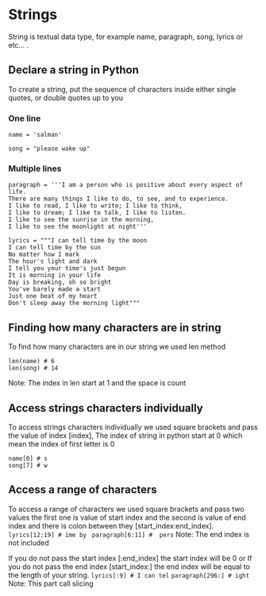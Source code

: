# Strings
String is textual data type, for example name, paragraph, song, lyrics or etc... .

## Declare a string in Python
To create a string, put the sequence of characters inside either single quotes, or double quotes up to you

### One line
```
name = 'salman'
```
```
song = "please wake up"
```

### Multiple lines
```
paragraph = '''I am a person who is positive about every aspect of life. 
There are many things I like to do, to see, and to experience. 
I like to read, I like to write; I like to think, 
I like to dream; I like to talk, I like to listen. 
I like to see the sunrise in the morning, 
I like to see the moonlight at night'''
```

```
lyrics = """I can tell time by the moon
I can tell time by the sun
No matter how I mark
The hour's light and dark
I tell you your time's just begun
It is morning in your life
Day is breaking, oh so bright
You've barely made a start
Just one beat of my heart
Don't sleep away the morning light"""
```

## Finding how many characters are in string
To find how many characters are in our string we used len method
``` 
len(name) # 6
len(song) # 14 
```
Note: The index in len start at 1 and the space is count

## Access strings characters individually
To access strings characters individually we used square brackets and pass the value of index [index], The index of string in python start at 0 which mean the index of first letter is 0
``` 
name[0] # s
song[7] # w 
```

## Access a range of characters
To access a range of characters we used square brackets and pass two values the first one is value of start index and the second is value of end index and there is colon between they [start_index:end_index].
``` lyrics[12:19] # ime by ```
``` paragraph[6:11] #  pers```
Note: The end index is not included

If you do not pass the start index [:end_index] the start index will be 0 or If you do not pass the end index [start_index:] the end index will be equal to the length of your string.
``` lyrics[:9] # I can tel ```
``` paragraph[296:] # ight ```
Note: This part call slicing
